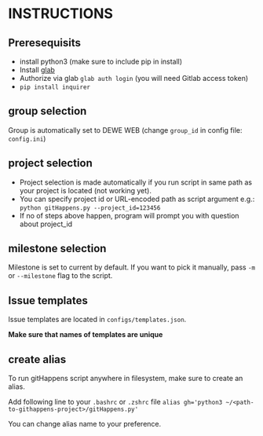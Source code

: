 # INSTRUCTIONS

## Preresequisits

- install python3 (make sure to include pip in install)
- Install [glab](https://gitlab.com/gitlab-org/cli)
- Authorize via glab `glab auth login` (you will need Gitlab access token)
- `pip install inquirer`

## group selection

Group is automatically set to DEWE WEB (change `group_id` in config file: `config.ini`)


## project selection

- Project selection is made automatically if you run script in same path as your project is located (not working yet).
- You can specify project id or URL-encoded path as script argument e.g.: `python gitHappens.py --project_id=123456`
- If no of steps above happen, program will prompt you with question about project_id

## milestone selection

Milestone is set to current by default. If you want to pick it manually, pass `-m` or `--milestone` flag to the script.

## Issue templates

Issue templates are located in `configs/templates.json`.

**Make sure that names of templates are unique**

## create alias

To run gitHappens script anywhere in filesystem, make sure to create an alias.

Add following line to your `.bashrc` or `.zshrc` file
```alias gh='python3 ~/<path-to-githappens-project>/gitHappens.py'```

You can change alias name to your preference.
